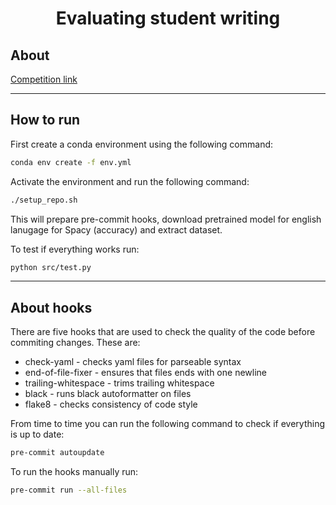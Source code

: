<center><h1>Evaluating student writing</h1></center>

<h2> About </h2>

[Competition link](https://www.kaggle.com/c/feedback-prize-2021)

----

<h2> How to run </h2>

First create a conda environment using the following command:

```bash
conda env create -f env.yml
```

Activate the environment and run the following command:

```bash
./setup_repo.sh
```

This will prepare pre-commit hooks, download pretrained model for english lanugage for Spacy (accuracy) and extract dataset.

To test if everything works run:

```bash
python src/test.py
```

----

<h2> About hooks </h2>

There are five hooks that are used to check the quality of the code before commiting changes. These are:
 - check-yaml - checks yaml files for parseable syntax
 - end-of-file-fixer - ensures that files ends with one newline
 - trailing-whitespace - trims trailing whitespace
 - black - runs black autoformatter on files
 - flake8 - checks consistency of code style

From time to time you can run the following command to check if everything is up to date:

```bash
pre-commit autoupdate
```

To run the hooks manually run:

```bash
pre-commit run --all-files
```
